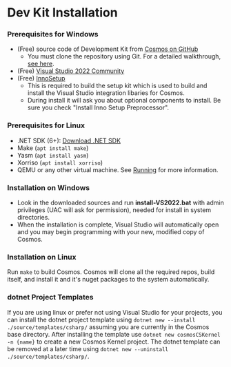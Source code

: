 # Dev Kit Installation 

###  Prerequisites for Windows

* (Free) source code of Development Kit from [Cosmos on GitHub](https://github.com/CosmosOS/Cosmos)
   * You must clone the repository using Git. For a detailed walkthrough, [see here](https://help.github.com/articles/fork-a-repo/).
* (Free) [Visual Studio 2022 Community](https://visualstudio.microsoft.com/vs/)  
* (Free) [InnoSetup](http://www.jrsoftware.org/isdl.php#qsp)
   * This is required to build the setup kit which is used to build and install the Visual Studio integration libaries for Cosmos.
    * During install it will ask you about optional components to install. Be sure you check "Install Inno Setup Preprocessor".

###  Prerequisites for Linux

* .NET SDK (6+): [Download .NET SDK](https://learn.microsoft.com/en-us/dotnet/core/install/linux)
* Make (`apt install make`)
* Yasm (`apt install yasm`)
* Xorriso (`apt install xorriso`)
* QEMU or any other virtual machine. See [Running](https://cosmosos.github.io/articles/Installation/Running.html) for more information.

###  Installation on Windows

* Look in the downloaded sources and run **install-VS2022.bat** with admin privileges (UAC will ask for permission), needed for install in system directories.
* When the installation is complete, Visual Studio will automatically open and you may begin programming with your new, modified copy of Cosmos.

###  Installation on Linux
Run `make` to build Cosmos. Cosmos will clone all the required repos, build itself, and install it and it's nuget packages to the system automatically.

### dotnet Project Templates
If you are using linux or prefer not using Visual Studio for your projects, you can install the dotnet project template using `dotnet new --install ./source/templates/csharp/` assuming you are currently in the Cosmos base directory.
After installing the template use `dotnet new cosmosCSKernel -n {name}` to create a new Cosmos Kernel project. 
The dotnet template can be removed at a later time using `dotnet new --uninstall ./source/templates/csharp/`.

